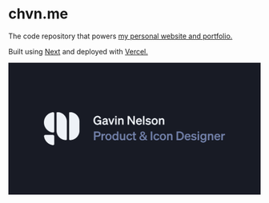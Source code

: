 # chvn.me

The code repository that powers [my personal website and portfolio.](https://nelson.co)

Built using [Next](https://nextjs.org) and deployed with [Vercel.](https://vercel.com/home)

[![nelson.co](/public/images/meta/og.png)](https://nelson.co)
